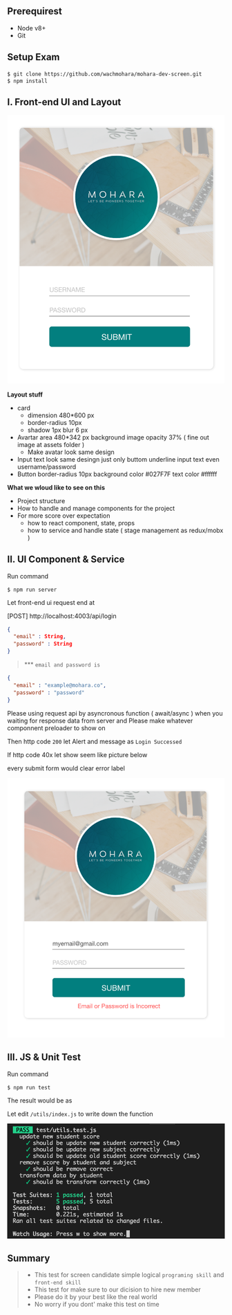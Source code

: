 ## Prerequirest

- Node v8+
- Git

## Setup Exam

```
$ git clone https://github.com/wachmohara/mohara-dev-screen.git
$ npm install
```

## I. Front-end UI and Layout

![](mock/screenshort/screen-short-a.png)

**Layout stuff**
- card
  - dimension 480*600 px
  - border-radius 10px
  - shadow 1px blur 6 px
- Avartar area 480*342 px background image opacity 37% ( fine out image at assets folder )
  - Make avatar look same design
- Input text look same desingn just only buttom underline input text even username/password
- Button border-radius 10px background color #027F7F text color #ffffff

**What we wloud like to see on this**
- Project structure
- How to handle and manage components for the project
- For more score over expectation
  - how to react component, state, props
  - how to service and handle state ( stage management as redux/mobx )



## II. UI Component & Service

Run command

```
$ npm run server
```

Let front-end ui request end at

 [POST] http://localhost:4003/api/login

```json
{
  "email" : String,
  "password" : String
}
```


> *** `email and password is`
```json
{
  "email" : "example@mohara.co",
  "password" : "password"
}
```

Please using request api by asyncronous function ( await/async ) when you waiting for response data from server and
Please make whatever componnent preloader to show on

Then http code `200` let Alert and message as `Login Successed`

If http code 40x let show seem like picture below

every submit form would clear error label

![](mock/screenshort/screen-short-b.png)


## III. JS & Unit Test

Run command

```
$ npm run test
```

The result would be as

Let edit `/utils/index.js` to write down the function

![](mock/screenshort/pass-test.png)


## Summary
> + This test for screen candidate simple logical `programing skill` and `front-end skill`
> + This test for make sure to our dicision to hire new member
> + Please do it by your best like the real world
> + No worry if you dont' make this test on time
